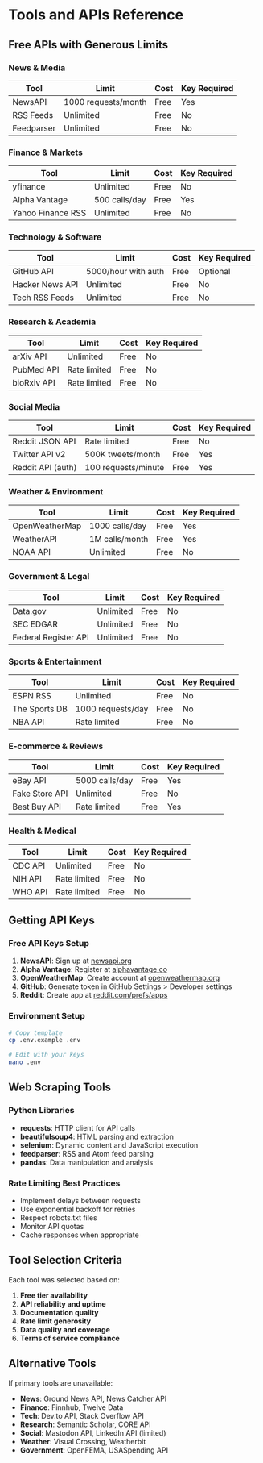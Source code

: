 # Tools and APIs Reference

## Free APIs with Generous Limits

### News & Media
| Tool | Limit | Cost | Key Required |
|------|-------|------|--------------|
| NewsAPI | 1000 requests/month | Free | Yes |
| RSS Feeds | Unlimited | Free | No |
| Feedparser | Unlimited | Free | No |

### Finance & Markets
| Tool | Limit | Cost | Key Required |
|------|-------|------|--------------|
| yfinance | Unlimited | Free | No |
| Alpha Vantage | 500 calls/day | Free | Yes |
| Yahoo Finance RSS | Unlimited | Free | No |

### Technology & Software
| Tool | Limit | Cost | Key Required |
|------|-------|------|--------------|
| GitHub API | 5000/hour with auth | Free | Optional |
| Hacker News API | Unlimited | Free | No |
| Tech RSS Feeds | Unlimited | Free | No |

### Research & Academia
| Tool | Limit | Cost | Key Required |
|------|-------|------|--------------|
| arXiv API | Unlimited | Free | No |
| PubMed API | Rate limited | Free | No |
| bioRxiv API | Rate limited | Free | No |

### Social Media
| Tool | Limit | Cost | Key Required |
|------|-------|------|--------------|
| Reddit JSON API | Rate limited | Free | No |
| Twitter API v2 | 500K tweets/month | Free | Yes |
| Reddit API (auth) | 100 requests/minute | Free | Yes |

### Weather & Environment
| Tool | Limit | Cost | Key Required |
|------|-------|------|--------------|
| OpenWeatherMap | 1000 calls/day | Free | Yes |
| WeatherAPI | 1M calls/month | Free | Yes |
| NOAA API | Unlimited | Free | No |

### Government & Legal
| Tool | Limit | Cost | Key Required |
|------|-------|------|--------------|
| Data.gov | Unlimited | Free | No |
| SEC EDGAR | Unlimited | Free | No |
| Federal Register API | Unlimited | Free | No |

### Sports & Entertainment
| Tool | Limit | Cost | Key Required |
|------|-------|------|--------------|
| ESPN RSS | Unlimited | Free | No |
| The Sports DB | 1000 requests/day | Free | No |
| NBA API | Rate limited | Free | No |

### E-commerce & Reviews
| Tool | Limit | Cost | Key Required |
|------|-------|------|--------------|
| eBay API | 5000 calls/day | Free | Yes |
| Fake Store API | Unlimited | Free | No |
| Best Buy API | Rate limited | Free | Yes |

### Health & Medical
| Tool | Limit | Cost | Key Required |
|------|-------|------|--------------|
| CDC API | Unlimited | Free | No |
| NIH API | Rate limited | Free | No |
| WHO API | Rate limited | Free | No |

## Getting API Keys

### Free API Keys Setup

1. **NewsAPI**: Sign up at [newsapi.org](https://newsapi.org)
2. **Alpha Vantage**: Register at [alphavantage.co](https://www.alphavantage.co)
3. **OpenWeatherMap**: Create account at [openweathermap.org](https://openweathermap.org/api)
4. **GitHub**: Generate token in GitHub Settings > Developer settings
5. **Reddit**: Create app at [reddit.com/prefs/apps](https://www.reddit.com/prefs/apps)

### Environment Setup

```bash
# Copy template
cp .env.example .env

# Edit with your keys
nano .env
```

## Web Scraping Tools

### Python Libraries
- **requests**: HTTP client for API calls
- **beautifulsoup4**: HTML parsing and extraction
- **selenium**: Dynamic content and JavaScript execution
- **feedparser**: RSS and Atom feed parsing
- **pandas**: Data manipulation and analysis

### Rate Limiting Best Practices
- Implement delays between requests
- Use exponential backoff for retries
- Respect robots.txt files
- Monitor API quotas
- Cache responses when appropriate

## Tool Selection Criteria

Each tool was selected based on:
1. **Free tier availability**
2. **API reliability and uptime**
3. **Documentation quality**
4. **Rate limit generosity**
5. **Data quality and coverage**
6. **Terms of service compliance**

## Alternative Tools

If primary tools are unavailable:
- **News**: Ground News API, News Catcher API
- **Finance**: Finnhub, Twelve Data
- **Tech**: Dev.to API, Stack Overflow API
- **Research**: Semantic Scholar, CORE API
- **Social**: Mastodon API, LinkedIn API (limited)
- **Weather**: Visual Crossing, Weatherbit
- **Government**: OpenFEMA, USASpending API